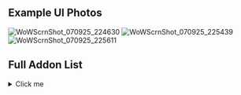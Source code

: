 ## Example UI Photos
![WoWScrnShot_070925_224630](https://github.com/user-attachments/assets/ebc22846-5b21-49cc-8c1e-99c41755b2ef)
![WoWScrnShot_070925_225439](https://github.com/user-attachments/assets/5b42d097-b6e2-47ac-b6ca-1385c85f98d3)
![WoWScrnShot_070925_225611](https://github.com/user-attachments/assets/bd8aeb00-5e4b-4ede-955a-4d9988478ad5)

## Full Addon List
<details>
  <summary>Click me</summary>
  
  ### Heading
  1.  ALL THE THINGS
2.  altoholic
3.  Astral Keys
4.  Auctionator
5.  Better Wardrobe and Transmog
6.  BetterBags
7.  BigWigs Encounter Tools
8.  BigWigs_BFA
9.  BigWigs_BC
10.  BigWigs_Cata
11.  BigWigs_DF
12.  BigWigs_Legion
13.  BigWigs_MoP
14.  BigWigs_Shadowlands
15.  BigWigs_Wod
16.  BigWigs_WotLK
17.  BlockChinese
18.  BtWQuests
19.  BtWQuests BFA
20.  BtWQuests Cata
21.  BtWQuests DF
22.  BtWQuests Legion
23.  BtWQuests MoP
24.  BtWQuests Shadowlands
25.  BtWQuests TBC
26.  BtWQuests TWW
27.  BtWQuests WoD
28.  BtWQuests WotLK
29.  Capping Battleground Timers
30.  CraftSim
31.  DejaCharacterStats
32.  Details! Damage Meter
33.  Global Ignore List and Chat Spam Filter
34.  Grid2
35.  HandyNotes
36.  Instance Achievement Tracker
37.  K Horrific Visions
38.  LittleWigs
39.  Livestock
40.  Manuscripts Journal
41.  Method Raid Tools
42.  Mount Journal Enhanced
43.  MoveAny
44.  Mythic Dungeon Tools
45.  Nova Instance Tracker
46.  NPC Time
47.  OmniCD
48.  Pawn
49.  Plater Nameplates
50.  Premade Groups Filter
51.  Raider.IO
52.  RareScanner
53.  RCLootCouncil
54.  Simulationcraft
55.  Talent Loadout Ex
56.  TipTac Reborn
57.  TomPoints
58.  TomTom
59.  TrufiGCD
60.  Twitch Emotes v2
61.  WeakAuras
62.  World Quest Tracker
</details>
